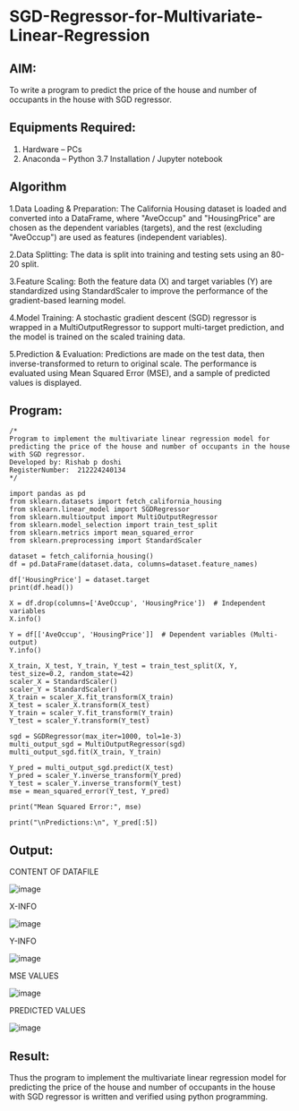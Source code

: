 # SGD-Regressor-for-Multivariate-Linear-Regression

## AIM:
To write a program to predict the price of the house and number of occupants in the house with SGD regressor.

## Equipments Required:
1. Hardware – PCs
2. Anaconda – Python 3.7 Installation / Jupyter notebook

## Algorithm
1.Data Loading & Preparation: The California Housing dataset is loaded and converted into a DataFrame, where "AveOccup" and "HousingPrice" are chosen as the dependent variables (targets), and the rest (excluding "AveOccup") are used as features (independent variables).

2.Data Splitting: The data is split into training and testing sets using an 80-20 split.

3.Feature Scaling: Both the feature data (X) and target variables (Y) are standardized using StandardScaler to improve the performance of the gradient-based learning model.

4.Model Training: A stochastic gradient descent (SGD) regressor is wrapped in a MultiOutputRegressor to support multi-target prediction, and the model is trained on the scaled training data.

5.Prediction & Evaluation: Predictions are made on the test data, then inverse-transformed to return to original scale. The performance is evaluated using Mean Squared Error (MSE), and a sample of predicted values is displayed.

## Program:
```
/*
Program to implement the multivariate linear regression model for predicting the price of the house and number of occupants in the house with SGD regressor.
Developed by: Rishab p doshi 
RegisterNumber:  212224240134
*/
```
```
import pandas as pd
from sklearn.datasets import fetch_california_housing
from sklearn.linear_model import SGDRegressor
from sklearn.multioutput import MultiOutputRegressor
from sklearn.model_selection import train_test_split
from sklearn.metrics import mean_squared_error
from sklearn.preprocessing import StandardScaler
```
```
dataset = fetch_california_housing()
df = pd.DataFrame(dataset.data, columns=dataset.feature_names)
```
```
df['HousingPrice'] = dataset.target
print(df.head())
```
```
X = df.drop(columns=['AveOccup', 'HousingPrice'])  # Independent variables
X.info()
```
```
Y = df[['AveOccup', 'HousingPrice']]  # Dependent variables (Multi-output)
Y.info()
```
```
X_train, X_test, Y_train, Y_test = train_test_split(X, Y, test_size=0.2, random_state=42)
scaler_X = StandardScaler()
scaler_Y = StandardScaler()
X_train = scaler_X.fit_transform(X_train)
X_test = scaler_X.transform(X_test)
Y_train = scaler_Y.fit_transform(Y_train)
Y_test = scaler_Y.transform(Y_test)
```
```
sgd = SGDRegressor(max_iter=1000, tol=1e-3)
multi_output_sgd = MultiOutputRegressor(sgd)
multi_output_sgd.fit(X_train, Y_train)
```
```
Y_pred = multi_output_sgd.predict(X_test)
Y_pred = scaler_Y.inverse_transform(Y_pred)
Y_test = scaler_Y.inverse_transform(Y_test)
mse = mean_squared_error(Y_test, Y_pred)
```
```
print("Mean Squared Error:", mse)
```
```
print("\nPredictions:\n", Y_pred[:5])
```

## Output:
CONTENT OF DATAFILE

![image](https://github.com/user-attachments/assets/d607dc98-28a4-4c09-960a-c4ae00c98042)

X-INFO

![image](https://github.com/user-attachments/assets/87df8a83-b316-4c3f-8b4e-6aed7d34ed51)

Y-INFO

![image](https://github.com/user-attachments/assets/2e0165e0-c9ca-4f1b-a135-b080850b7998)

MSE VALUES

![image](https://github.com/user-attachments/assets/e726939c-bb9d-41ca-bc8f-5fa3e916ef4f)

PREDICTED VALUES

![image](https://github.com/user-attachments/assets/1cb57370-d411-4ff6-b028-7259c6af508f)









## Result:
Thus the program to implement the multivariate linear regression model for predicting the price of the house and number of occupants in the house with SGD regressor is written and verified using python programming.
